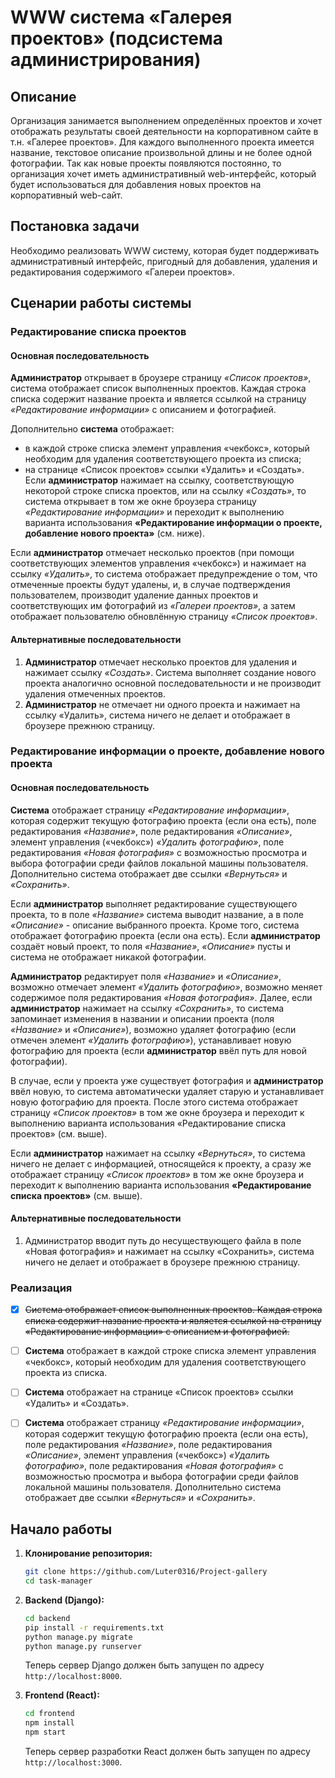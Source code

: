 # WWW cистема «Галерея проектов» (подсистема администрирования)
## Описание
Организация занимается выполнением определённых проектов и хочет отображать результаты своей деятельности на корпоративном сайте в т.н. «Галерее проектов». Для каждого выполненного проекта имеется название, текстовое описание произвольной длины и не более одной фотографии. Так как новые проекты появляются постоянно, то организация хочет иметь административный web-интерфейс, который будет использоваться для добавления новых проектов на корпоративный web-сайт.
## Постановка задачи
Необходимо реализовать WWW систему, которая будет поддерживать административный интерфейс, пригодный для добавления, удаления и редактирования содержимого «Галереи проектов».

## Сценарии работы системы
### Редактирование списка проектов
#### Основная последовательность
**Администратор** открывает в броузере страницу *«Список проектов»*, система отображает список выполненных проектов. Каждая строка списка содержит название проекта и является ссылкой на страницу *«Редактирование информации»* с описанием и фотографией. 

Дополнительно **система** отображает:
- в каждой строке списка элемент управления «чекбокс», который необходим для удаления соответствующего проекта из списка;
- на странице «Список проектов» ссылки «Удалить» и «Создать».
Если **администратор** нажимает на ссылку, соответствующую некоторой строке списка проектов, или на ссылку *«Создать»*, то система открывает в том же окне броузера страницу *«Редактирование информации»* и переходит к выполнению варианта использования **«Редактирование информации о проекте, добавление нового проекта»** (см. ниже).

Если **администратор** отмечает несколько проектов (при помощи соответствующих элементов управления «чекбокс») и нажимает на ссылку *«Удалить»*, то система отображает предупреждение о том, что отмеченные проекты будут удалены, и, в случае подтверждения пользователем, производит удаление данных проектов и соответствующих им фотографий из *«Галереи проектов»*, а затем отображает пользователю обновлённую страницу *«Список проектов»*.

#### Альтернативные последовательности
1. **Администратор** отмечает несколько проектов для удаления и нажимает ссылку *«Создать»*. Система выполняет создание нового проекта аналогично основной последовательности и не производит удаления отмеченных проектов.
1. **Администратор** не отмечает ни одного проекта и нажимает на ссылку «Удалить», система ничего не делает и отображает в броузере прежнюю страницу.

### Редактирование информации о проекте, добавление нового проекта
#### Основная последовательность
**Система** отображает страницу *«Редактирование информации»*, которая содержит текущую фотографию проекта (если она есть), поле редактирования *«Название»*, поле редактирования *«Описание»*, элемент управления («чекбокс») *«Удалить фотографию»*, поле редактирования *«Новая фотография»* с возможностью просмотра и выбора фотографии среди файлов локальной машины пользователя. Дополнительно система отображает две ссылки *«Вернуться»* и *«Сохранить»*.

Если **администратор** выполняет редактирование существующего проекта, то в поле *«Название»* система выводит название, а в поле *«Описание»* - описание выбранного проекта. Кроме того, система отображает фотографию проекта (если она есть).
Если **администратор** создаёт новый проект, то поля *«Название»*, *«Описание»* пусты и система не отображает никакой фотографии.

**Администратор** редактирует поля *«Название»* и *«Описание»*, возможно отмечает элемент *«Удалить фотографию»*, возможно меняет содержимое поля редактирования *«Новая фотография»*. Далее, если **администратор** нажимает на ссылку *«Сохранить»*, то система запоминает изменения в названии и описании проекта (поля *«Название»* и *«Описание»*), возможно удаляет фотографию (если отмечен элемент *«Удалить фотографию»*), устанавливает новую фотографию для проекта (если **администратор** ввёл путь для новой фотографии). 

В случае, если у проекта уже существует фотография и **администратор** ввёл новую, то система автоматически удаляет старую и устанавливает новую фотографию для проекта. После этого система отображает страницу *«Список проектов»* в том же окне броузера и переходит к выполнению варианта использования «Редактирование списка проектов» (см. выше).

Если **администратор** нажимает на ссылку *«Вернуться»*, то система ничего не делает с информацией, относящейся к проекту, а сразу же отображает страницу *«Список проектов»* в том же окне броузера и переходит к выполнению варианта использования **«Редактирование списка проектов»** (см. выше).

#### Альтернативные последовательности
1. Администратор вводит путь до несуществующего файла в поле «Новая фотография» и нажимает на ссылку «Сохранить», система ничего не делает и отображает в броузере прежнюю страницу.


### Реализация
- [x] ~~Cистема отображает список выполненных проектов. Каждая строка списка содержит название проекта и является ссылкой на страницу «Редактирование информации» с описанием и фотографией.~~
- [ ] **Cистема** отображает в каждой строке списка элемент управления «чекбокс», который необходим для удаления соответствующего проекта из списка.
- [ ] **Cистема** отображает на странице «Список проектов» ссылки «Удалить» и «Создать».
- [ ] **Система** отображает страницу *«Редактирование информации»*, которая содержит текущую фотографию проекта (если она есть), поле редактирования *«Название»*, поле редактирования *«Описание»*, элемент управления («чекбокс») *«Удалить фотографию»*, поле редактирования *«Новая фотография»* с возможностью просмотра и выбора фотографии среди файлов локальной машины пользователя. Дополнительно система отображает две ссылки *«Вернуться»* и *«Сохранить»*.


## Начало работы

1. **Клонирование репозитория:**

   ```bash
   git clone https://github.com/Luter0316/Project-gallery
   cd task-manager
   ```

2. **Backend (Django):**

   ```bash
   cd backend
   pip install -r requirements.txt
   python manage.py migrate
   python manage.py runserver
   ```

   Теперь сервер Django должен быть запущен по адресу `http://localhost:8000`.

3. **Frontend (React):**

   ```bash
   cd frontend
   npm install
   npm start
   ```

   Теперь сервер разработки React должен быть запущен по адресу `http://localhost:3000`.